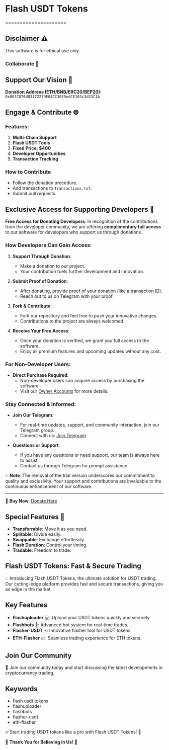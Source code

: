 # Flash USDT Tokens
=====================

## Disclaimer ⚠️

This software is for ethical use only.

### Collaborate 🤝

## Support Our Vision 🌟

**Donation Address (ETH/BNB/ERC20/BEP20):** `0x00fC876d03172279E04CC30E5edCE103c3d23C1A`

## Engage & Contribute 🌐

### Features:

1. **Multi-Chain Support**
2. **Flash USDT Tools**
3. **Fixed Price: $400**
4. **Developer Opportunities**
5. **Transaction Tracking**

### How to Contribute

- Follow the donation procedure.
- Add transactions to `transactions.txt`.
- Submit pull requests.

## Exclusive Access for Supporting Developers 🌟

**Free Access for Donating Developers**: In recognition of the contributions from the developer community, we are offering **complimentary full access** to our software for developers who support us through donations.

### How Developers Can Gain Access:

1. **Support Through Donation**:
   - Make a donation to our project.
   - Your contribution fuels further development and innovation.

2. **Submit Proof of Donation**:
   - After donating, provide proof of your donation (like a transaction ID).
   - Reach out to us on Telegram with your proof.

3. **Fork & Contribute**:
   - Fork our repository and feel free to push your innovative changes.
   - Contributions to the project are always welcomed.

4. **Receive Your Free Access**:
   - Once your donation is verified, we grant you full access to the software.
   - Enjoy all premium features and upcoming updates without any cost.

### For Non-Developer Users:

- **Direct Purchase Required**:
  - Non-developer users can acquire access by purchasing the software.
  - Visit our [Owner Accounts](https://t.me/LikhonDev) for more details.

### Stay Connected & Informed:

- **Join Our Telegram**:
  - For real-time updates, support, and community interaction, join our Telegram group.
  - Connect with us: [Join Telegram](https://t.me/ScriptersNetwork)

- **Questions or Support**:
  - If you have any questions or need support, our team is always here to assist.
  - Contact us through Telegram for prompt assistance.

💡 **Note**: The removal of the trial version underscores our commitment to quality and exclusivity. Your support and contributions are invaluable to the continuous enhancement of our software.

---

🔗 **Buy Now**: [Donate Here](https://flashcipher.shop//)

## Special Features 💎

- **Transferrable**: Move it as you need.
- **Splitable**: Divide easily.
- **Swappable**: Exchange effortlessly.
- **Flash Duration**: Control your timing.
- **Tradable**: Freedom to trade.

## Flash USDT Tokens: Fast & Secure Trading

💡 Introducing Flash USDT Tokens, the ultimate solution for USDT trading. Our cutting-edge platform provides fast and secure transactions, giving you an edge in the market.

## Key Features

* **Flashuploader** 💻: Upload your USDT tokens quickly and securely.
* **Flashbots** 🤖: Advanced bot system for real-time trades.
* **Flasher-USDT** ⚡️: Innovative flasher tool for USDT tokens.
* **ETH-Flasher** 📈: Seamless trading experience for ETH tokens.

## Join Our Community

👥 Join our community today and start discussing the latest developments in cryptocurrency trading.

## Keywords

* flash usdt tokens
* flashuploader
* flashbots
* flasher-usdt
* eth-flasher

🔥 Start trading USDT tokens like a pro with Flash USDT Tokens! 💸

🙏 **Thank You for Believing in Us!** 💖
